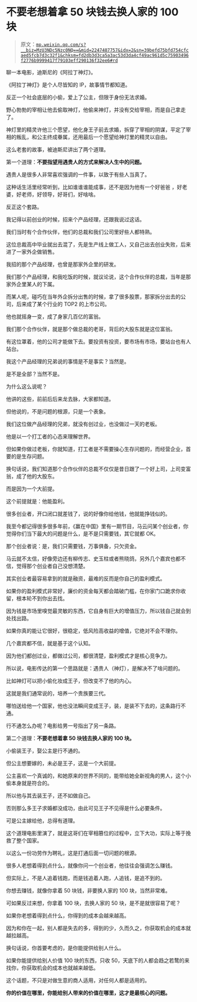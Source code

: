 # 不要老想着拿 50 块钱去换人家的 100 块

> 原文：[`mp.weixin.qq.com/s?__biz=MzU3NDc5Nzc0NQ==&mid=2247487757&idx=2&sn=39befd75bfd754cfcaed5fcb7d3c32f1&chksm=fd2db3d3ca5a3ac53d3da4cf49ac961d5c75903496f2776b9999417f79103eff290136f32ee6#rd`](http://mp.weixin.qq.com/s?__biz=MzU3NDc5Nzc0NQ==&mid=2247487757&idx=2&sn=39befd75bfd754cfcaed5fcb7d3c32f1&chksm=fd2db3d3ca5a3ac53d3da4cf49ac961d5c75903496f2776b9999417f79103eff290136f32ee6#rd)

聊一本电影，迪斯尼的《阿拉丁神灯》。

《阿拉丁神灯》是个人尽皆知的 IP，故事情节都知道。

反正一个社会底层的小偷，爱上了公主，但限于身份无法求婚。

野心勃勃的宰相让他去偷取神灯，他偷来神灯，并没有交给宰相，而是自己拿走了。

神灯里的精灵许他三个愿望，他化身王子前去求婚，拆穿了宰相的阴谋，平定了宰相的叛乱，和公主终成眷属，还用最后一个愿望给神灯里的精灵以自由。

这么老套的故事，被迪斯尼讲出了两个道理。

第一个道理：**不要指望用遇贵人的方式来解决人生中的问题。**

遇贵人是很多人非常喜欢强调的一件事，以致于有些人当真了。

这种话生活里经常听到，比如谁谁谁能成事，还不是因为他有一个好爸爸 ，好老婆，好老师，好领导，好哥们，好啥啥。

反正这个套路。

我记得以前创业的时候，招来个产品经理，还跟我说过这话。

我们当时有个合作伙伴，他们的总裁和我们公司里好些人都特熟。

这位总裁高中毕业就出去混了，先是生产线上做工人，又自己出去创业失败，后来进了一家外企做销售。

我招的那个产品经理，也曾是那家外企里的研发。

我们那个产品经理，和我吃饭的时候，就议论说，这个合作伙伴的总裁，当年是那家外企里某人的下属。 

而某人呢，碰巧在当年外企拆分出售的时候，拿了很多股票，那家拆分出去的公司，后来成了某个行业的 TOP2 的上市公司。

他也就摇身一变，成了身家几百亿的富翁。

我们那个合作伙伴，就是那个做总裁的老哥，背后的大股东就是这位富翁。

有这位罩着，他的公司才能做下去。要投资有投资，要市场有市场，要站台也有人站台。

我这个产品经理的兄弟说的事情是不是事实？当然是。

是不是全部？当然不是。

为什么这么说呢？

他讲的这些，前前后后来龙去脉，大家都知道。

但他说的，不是问题的根源，只是一个表象。 

我们这位做产品经理的兄弟，就没有创过业，也没做过一天的老板。

他是以一个打工者的心态来理解世界。

但如果你做过老板，你就知道，打工者是不需要操心生存问题的，而经营企业，首要的是生存问题。 

换句话说，我们知道那个合作伙伴的总裁不仅仅是昔日跟了一个好上司，上司变富翁，成了他的大股东。

而是因为一个大前提。

这个前提就是：他能盈利。

很多创业者，开口闭口就差钱了，说的好像你给他钱，他就能挣钱似的。

我至今都记得很多很多年前，《赢在中国》里有一期节目，马云问某个创业者，你觉得你们当下最大的问题是什么，是不是只需要钱，其它就都 OK。

那个创业者说：是，我们只需要钱，万事俱备，只欠资金。

马云就不太信，好像旁边还有柳传志、史玉柱或者熊晓鸽，另外几个嘉宾也都不信，觉得那个创业者自己没想清楚。

其实创业者最容易拿到的就是融资，最难的反而是你自己的盈利模式。

如果你的盈利模式非常好，廉价的资金每天都会踏破门槛，在你家门口跪求你收留，根本轮不到你出去找。

因为钱是市场里嗅觉最灵敏的东西，它自身有巨大的增值压力，所以钱自己就会到处找出路。

如果你真的能让它很好，很稳定，低风险高收益的增值，它绝对不会不理你。

几个嘉宾都不信，就是基于这个认知。

因为他们都创过业，都做过公司，都很清楚，盈利模式才是核心竞争力。

所以说，电影传达的第一个思路就是：遇贵人（神灯），是解决不了啥问题的。

比如神灯可以把小偷化妆成王子，但改变不了他的内心。

这就是我们通常说的，培养一个贵族要三代。

哪怕送给他一个国家，他也没法瞬间变成王子，装，是装不下去的，这条路行不通。

行不通怎么办呢？电影给男一号指出了另一条路。

第二个道理：**不要老想着拿 50 块钱去换人家的 100 块。**

小偷装王子，娶公主是行不通的。

但公主想要嫁的，未必是王子，这是一个大前提。

公主喜欢一个真诚的，和她原来的世界不同的，能带给她全新视角的男人，这个小偷本身就是符合的。

所以他与其去装王子，还不如做自己。

否则那么多王子求婚都没成功，由此可见王子不见得是什么必要条件。

可是公主嫁给他，总得有道理。

这个道理电影里演了，就是这哥们在宰相篡位的过程中，立下大功，实际上等于挽救了整个国家。

以这么一份功劳作为聘礼，这是打通后面一切问题的根源。

很多人老想着得到点什么，就像你问一个创业者，他往往会强调怎么赚钱。

但实际上，不是人追着钱跑，而是钱追着人跑，人追钱，是追不到的。

你想去赚钱，就像你拿着 50 块钱，非要换人家的 100 块，当然非常难。

可如果反过来想，你拿着 100 块，去换人家的 50 块，是不是就很容易了呢？

如果你老想着得到点什么，你得到的成本会越来越高。

因为和你在一起，别人都是失去的多，得到的少，久而久之，你获取机会的成本就越拉越高。

换句话说，你首要考虑的，是你能提供给别人什么。

如果你能提供给别人价值 100 块的东西，只收 50，天底下的人都会趋之若鹜的来找你，你获取机会的成本也就越来越低。

这个话题，不只是对做生意的商人适用，对任何人都是适用的。

**你的价值在哪里，你能给别人带来的价值在哪里，这才是最核心的问题。**